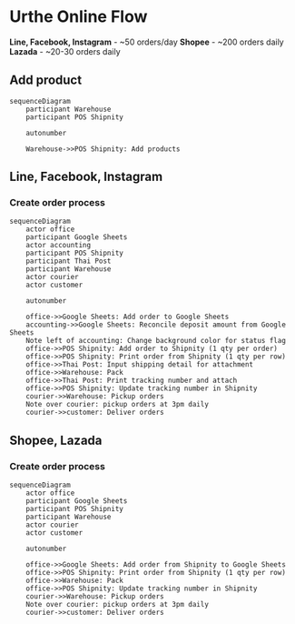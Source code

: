 # Urthe Online Flow

**Line, Facebook, Instagram** - ~50 orders/day
**Shopee** - ~200 orders daily
**Lazada** - ~20-30 orders daily

## Add product
```mermaid
sequenceDiagram
    participant Warehouse
    participant POS Shipnity

    autonumber

    Warehouse->>POS Shipnity: Add products
```

## Line, Facebook, Instagram

### Create order process

```mermaid
sequenceDiagram
    actor office
    participant Google Sheets
    actor accounting
    participant POS Shipnity
    participant Thai Post
    participant Warehouse
    actor courier
    actor customer

    autonumber

    office->>Google Sheets: Add order to Google Sheets
    accounting->>Google Sheets: Reconcile deposit amount from Google Sheets
    Note left of accounting: Change background color for status flag
    office->>POS Shipnity: Add order to Shipnity (1 qty per order)
    office->>POS Shipnity: Print order from Shipnity (1 qty per row)
    office->>Thai Post: Input shipping detail for attachment
    office->>Warehouse: Pack
    office->>Thai Post: Print tracking number and attach
    office->>POS Shipnity: Update tracking number in Shipnity
    courier->>Warehouse: Pickup orders
    Note over courier: pickup orders at 3pm daily
    courier->>customer: Deliver orders
```

## Shopee, Lazada

### Create order process

```mermaid
sequenceDiagram
    actor office
    participant Google Sheets
    participant POS Shipnity
    participant Warehouse
    actor courier
    actor customer

    autonumber

    office->>Google Sheets: Add order from Shipnity to Google Sheets
    office->>POS Shipnity: Print order from Shipnity (1 qty per row)
    office->>Warehouse: Pack
    office->>POS Shipnity: Update tracking number in Shipnity
    courier->>Warehouse: Pickup orders
    Note over courier: pickup orders at 3pm daily
    courier->>customer: Deliver orders
```